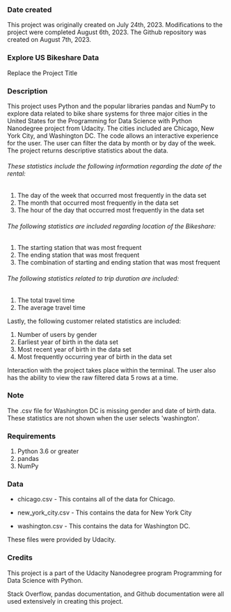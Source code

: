 ### Date created
This project was originally created on July 24th, 2023. Modifications to the project were completed August 6th, 2023. The Github repository was created on August 7th, 2023.

### Explore US Bikeshare Data
Replace the Project Title

### Description
This project uses Python and the popular libraries pandas and NumPy to explore data related to bike share systems for three major cities in the United States for the Programming for Data Science with Python Nanodegree project from Udacity. The cities included are Chicago, New York City, and Washington DC. The code allows an interactive experience for the user. The user can filter the data by month or by day of the week. The project returns descriptive statistics about the data.

###### These statistics include the following information regarding the date of the rental:
1) The day of the week that occurred most frequently in the data set
2) The month that occurred most frequently in the data set
3) The hour of the day that occurred most frequently in the data set

###### The following statistics are included regarding location of the Bikeshare:
1) The starting station that was most frequent
2) The ending station that was most frequent
3) The combination of starting and ending station that was most frequent

###### The following statistics related to trip duration are included:
1) The total travel time
2) The average travel time

Lastly, the following customer related statistics are included:
1) Number of users by gender
2) Earliest year of birth in the data set
3) Most recent year of birth in the data set
4) Most frequently occurring year of birth in the data set

Interaction with the project takes place within the terminal.
The user also has the ability to view the raw filtered data 5 rows at a time.

### Note
The .csv file for Washington DC is missing gender and date of birth data. These statistics are not shown when the user selects 'washington'.

### Requirements
1) Python 3.6 or greater
2) pandas
3) NumPy

### Data
* chicago.csv - This contains all of the data for Chicago.

* new_york_city.csv - This contains the data for New York City

* washington.csv - This contains the data for Washington DC.

These files were provided by Udacity.

### Credits
This project is a part of the Udacity Nanodegree program Programming for Data Science with Python.

Stack Overflow, pandas documentation, and Github documentation were all used extensively in creating this project.
